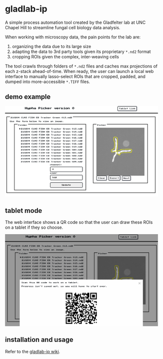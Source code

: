 # gladlab-ip

A simple process automation tool created by the Gladfelter lab at UNC Chapel
Hill to streamline fungal cell biology data analysis.

When working with microscopy data, the pain points for the lab are:

1. organizing the data due to its large size
2. adapting the data to 3rd party tools given its proprietary `*.nd2` format
3. cropping ROIs given the complex, inter-weaving cells

The tool crawls through folders of `*.nd2` files and caches max projections of
each z-stack ahead-of-time. When ready, the user can launch a local web
interface to manually lasso-select ROIs that are cropped, padded, and dumped
into more-accessible `*.TIFF` files.

## demo example

![demo](screenshots/example_use.png)

## tablet mode

The web interface shows a QR code so that the user can draw these ROIs on a
tablet if they so choose.

![demo2](screenshots/tablet_mode.png)

## installation and usage

Refer to the [gladlab-ip wiki](https://github.com/loganfred/gladlab-ip/wiki).
